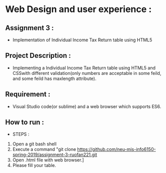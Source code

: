 # Web Design and user experience :
## Assignment 3 : 
* Implementation of Individual Income Tax Return table using HTML5

## Project Description : 
* Implementing a Individual Income Tax Return table using HTML5 and CSSwith different validation(only numbers are acceptable in some feild, and some feild has maxlength attribute).


## Requirement :
* Visual Studio code(or sublime) and a web browser which supports ES6. 


## How to run :
* STEPS :
1. Open a git bash shell
2. Execute a command "git clone https://github.com/neu-mis-info6150-spring-2019/assignment-3-ruofan221.git
3. Open .html file with web browser.]
4. Please fill your table.
